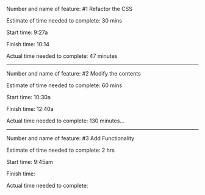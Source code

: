 Number and name of feature: #1 Refactor the CSS

Estimate of time needed to complete: 30 mins

Start time: 9:27a

Finish time: 10:14

Actual time needed to complete: 47 minutes

________________________________________________
Number and name of feature: #2 Modify the contents

Estimate of time needed to complete: 60 mins

Start time: 10:30a

Finish time: 12:40a

Actual time needed to complete: 130 minutes...

________________________________________________
Number and name of feature: #3 Add Functionality

Estimate of time needed to complete: 2 hrs

Start time: 9:45am

Finish time: 

Actual time needed to complete:

